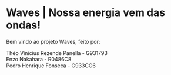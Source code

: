 # Waves | Nossa energia vem das ondas!

Bem vindo ao projeto Waves, feito por:

Théo Vinicius Rezende Panella - G931793\
Enzo Nakahara - R0486C8\
Pedro Henrique Fonseca - G933CG6